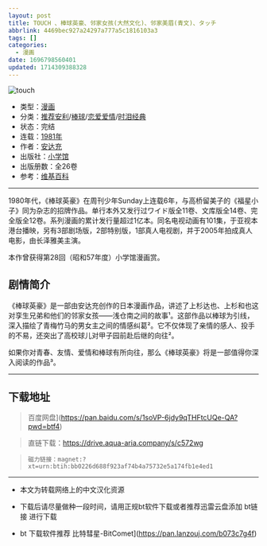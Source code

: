 ```yaml
---
layout: post
title: TOUCH 、棒球英豪、邻家女孩(大然文化)、邻家美眉(青文)、タッチ
abbrlink: 4469bec927a24297a777a5c1816103a3
tags: []
categories:
  - 漫画
date: 1696798560401
updated: 1714309388328
---
```


![touch](https://img.20000207.xyz/file/0e4093044e88d1d18fce6.png)

- 类型：[漫画](/index.php/category/漫画)
- 分类：[推荐安利](/index.php/category/推荐安利)/[棒球](/index.php/category/棒球)/[恋爱爱情](/index.php/category/恋爱爱情)/[时泪经典](/index.php/category/时泪经典)
- 状态：完结
- 连载：[1981年](/index.php/category/1981年)
- 作者：[安达充](/index.php/category/安达充)
- 出版社：[小学馆](/index.php/category/小学馆)
- 出版册数：全26卷
- 参考：[维基百科](https://zh.wikipedia.org/wiki/棒球英豪)

***

1980年代，《棒球英豪》在周刊少年Sunday上连载6年，与高桥留美子的《福星小子》同为杂志的招牌作品。单行本外又发行过ワイド版全11卷、文库版全14卷、完全版全12卷。系列漫画的累计发行量超过1亿本。同名电视动画有101集，于亚视本港台播映，另有3部剧场版，2部特别版，1部真人电视剧，并于2005年拍成真人电影，由长泽雅美主演。

本作曾获得第28回（昭和57年度）小学馆漫画赏。

## 剧情简介

《棒球英豪》是一部由安达充创作的日本漫画作品，讲述了上杉达也、上杉和也这对孪生兄弟和他们的邻家女孩——浅仓南之间的故事¹。这部作品以棒球为引线，深入描绘了青梅竹马的男女主之间的情感纠葛²。它不仅体现了亲情的感人、投手的不易，还突出了高校球儿对甲子园前赴后继的向往²。

如果你对青春、友情、爱情和棒球有所向往，那么《棒球英豪》将是一部值得你深入阅读的作品³。

***

## 下载地址

> 百度网盘]\(<https://pan.baidu.com/s/1soVP-6jdy9qTHFtcUQe-QA?pwd=btf4>)

> 直链下载：<https://drive.aqua-aria.company/s/c572wg>

> `磁力链接：magnet:?xt=urn:btih:bb0226d688f923af74b4a75732e5a174fb1e4ed1`

***

- 本文为转载网络上的中文汉化资源

- 下载后请尽量做种一段时间，请用正规bt软件下载或者推荐迅雷云盘添加 bt链接 进行下载

- bt 下载软件推荐 比特彗星-BitComet]\(<https://pan.lanzouj.com/b073c7g4f>)
